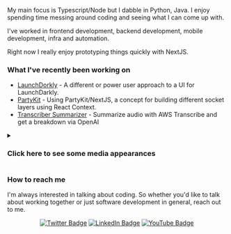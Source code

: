 
My main focus is Typescript/Node but I dabble in Python, Java.  I enjoy spending time messing around coding and seeing what I can come up with.

I've worked in frontend development, backend development, mobile development, infra and automation.

Right now I really enjoy prototyping things quickly with NextJS.

<h3>What I've recently been working on</h3>

- [LaunchDorkly](https://github.com/mikedidomizio/launchdorkly) - A different or power user approach to a UI for LaunchDarkly.
- [PartyKit](https://github.com/mikedidomizio/partykit-chat) - Using PartyKit/NextJS, a concept for building different socket layers using React Context.
- [Transcriber Summarizer](https://github.com/mikedidomizio/transcriber-summarizer) - Summarize audio with AWS Transcribe and get a breakdown via OpenAI 

<details>
  <summary><h3>Click here to see some media appearances</h3></summary>

In my career there's been a few times my work has gained enough attention that I've been interviewed for it.

<h4>2021</h4>

My work in improving locating hard to find COVID Rapid Antigen Tests in Canada.

| CTV Toronto | CTV Ottawa | CFRA 580 |
|-|-|-|
| [![Inteview with CTV Toronto](https://img.youtube.com/vi/JZNTT7g3ytQ/0.jpg)](https://www.youtube.com/watch?v=JZNTT7g3ytQ) | [![Interview with CTV Ottawa](https://img.youtube.com/vi/6ofQ82206K8/0.jpg)](https://www.youtube.com/watch?v=6ofQ82206K8) | [![Interview with CFRA 580](https://img.youtube.com/vi/Fp-UrFE7BQM/0.jpg)](https://www.youtube.com/watch?v=Fp-UrFE7BQM) |

<h4>2014</h4>

Interview on a short video application (like Tiktok/Vine) that released on iOS and desktop.

| NorthumberlandToday.com |
|-|
| <img height="400px" alt="Newspaper article about mideome.com website" src="./assets/mideomeNewspaper.png" /> |

<h4>2011</h4>

Interview on a website with the goal to improve shopping locally.

| NorthumberlandToday.com |
|-|
| <img height="400px" alt="Newspaper article about searchnorthumberland.com website" src="./assets/searchNorthumberlandNewspaper.png" /> | 

Other interviews that have been lost over time include CBC Radio One, Toronto Star, Magic 96.7 Peterborough, CHEZ 106.1 Ottawa.

</details>

<h3>How to reach me</h3>

I'm always interested in talking about coding.  So whether you'd like to talk about working together or just software development in general, reach out to me.

<p align="center">
  <a href="https://twitter.com/Mike_DiDomizio/" target="_blank">
    <img alt="Twitter Badge" src="https://img.shields.io/badge/-Mike_DiDomizio-blue?style=plastic&logo=Twitter&logoColor=white&link=https://twitter.com/Mike_DiDomizio/"/></a>
  <a href="https://www.linkedin.com/in/mikedidomizio/" target="_blank">
    <img alt="LinkedIn Badge" src="https://img.shields.io/badge/-mikedidomizio-blue?style=plastic&logo=Linkedin&logoColor=white&link=https://www.linkedin.com/in/mikedidomizio/" /></a>
<a href="https://www.youtube.com/channel/UCWWkY6fQnbqFZNbuCps-Bvw" target="_blank">
  <img alt="YouTube Badge" src="https://img.shields.io/badge/-Mike%20DiDomizio-darkred?style=plastic&logo=youtube&logoColor=white&link=https://www.youtube.com/channel/UCWWkY6fQnbqFZNbuCps-Bvw" /></a>
</p>
